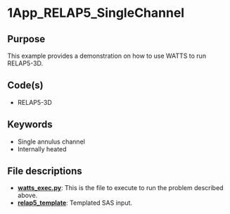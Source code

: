 # 1App_RELAP5_SingleChannel

## Purpose

This example provides a demonstration on how to use WATTS to run RELAP5-3D.

## Code(s)
 
- RELAP5-3D

## Keywords
 
- Single annulus channel
- Internally heated

## File descriptions

- [__watts_exec.py__](watts_exec.py): This is the file to execute to run the problem described above.
- [__relap5_template__](relap5_template): Templated SAS input.
